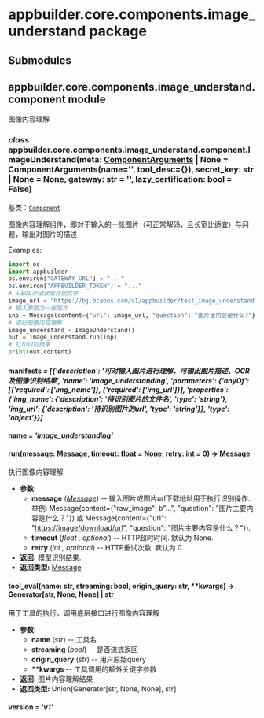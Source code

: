 # appbuilder.core.components.image_understand package

## Submodules

## appbuilder.core.components.image_understand.component module

图像内容理解

### *class* appbuilder.core.components.image_understand.component.ImageUnderstand(meta: [ComponentArguments](appbuilder.core.md#appbuilder.core.component.ComponentArguments) | None = ComponentArguments(name='', tool_desc={}), secret_key: str | None = None, gateway: str = '', lazy_certification: bool = False)

基类：[`Component`](appbuilder.core.md#appbuilder.core.component.Component)

图像内容理解组件，即对于输入的一张图片（可正常解码，且长宽比适宜）与问题，输出对图片的描述

Examples:

```python
import os
import appbuilder
os.environ["GATEWAY_URL"] = "..."
os.environ["APPBUILDER_TOKEN"] = "..."
# 从BOS存储读取样例文件
image_url = "https://bj.bcebos.com/v1/appbuilder/test_image_understand.jpeg?authorization=bce-auth-v1%2FALTAKGa8m4qCUasgoljdEDAzLm%2F2024-01-24T09%3A41%3A01Z%2F-1%2Fhost%2Fe8665506e30e0edaec4f1cc84a2507c4cb3fdb9b769de3a5bfe25c372b7e56e6"
# 输入参数为一张图片
inp = Message(content={"url": image_url, "question": "图片里内容是什么?"})
# 进行图像内容理解
image_understand = ImageUnderstand()
out = image_understand.run(inp)
# 打印识别结果
print(out.content)
```

#### manifests *= [{'description': '可对输入图片进行理解，可输出图片描述、OCR 及图像识别结果', 'name': 'image_understanding', 'parameters': {'anyOf': [{'required': ['img_name']}, {'required': ['img_url']}], 'properties': {'img_name': {'description': '待识别图片的文件名', 'type': 'string'}, 'img_url': {'description': '待识别图片的url', 'type': 'string'}}, 'type': 'object'}}]*

#### name *= 'image_understanding'*

#### run(message: [Message](appbuilder.core.md#appbuilder.core.message.Message), timeout: float = None, retry: int = 0) → [Message](appbuilder.core.md#appbuilder.core.message.Message)

执行图像内容理解

* **参数:**
  * **message** ([*Message*](appbuilder.core.md#appbuilder.core.message.Message)) -- 输入图片或图片url下载地址用于执行识别操作. 举例: Message(content={"raw_image": b"...", "question": "图片主要内容是什么？"})
    或 Message(content={"url": "[https://image/download/url](https://image/download/url)", "question": "图片主要内容是什么？"}).
  * **timeout** (*float* *,* *optional*) -- HTTP超时时间. 默认为 None.
  * **retry** (*int* *,* *optional*) -- HTTP重试次数. 默认为 0.
* **返回:**
  模型识别结果.
* **返回类型:**
  [Message](appbuilder.core.md#appbuilder.core.message.Message)

#### tool_eval(name: str, streaming: bool, origin_query: str, \*\*kwargs) → Generator[str, None, None] | str

用于工具的执行，调用底层接口进行图像内容理解

* **参数:**
  * **name** (*str*) -- 工具名
  * **streaming** (*bool*) -- 是否流式返回
  * **origin_query** (*str*) -- 用户原始query
  * **\*\*kwargs** -- 工具调用的额外关键字参数
* **返回:**
  图片内容理解结果
* **返回类型:**
  Union[Generator[str, None, None], str]

#### version *= 'v1'*
